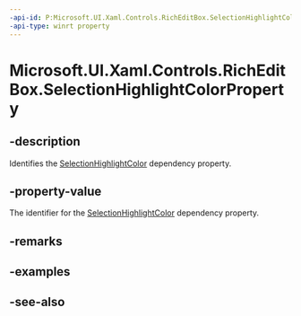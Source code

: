 ```yaml
---
-api-id: P:Microsoft.UI.Xaml.Controls.RichEditBox.SelectionHighlightColorProperty
-api-type: winrt property
---
```


<!-- Property syntax
public Windows.UI.Xaml.DependencyProperty SelectionHighlightColorProperty { get; }
-->

# Microsoft.UI.Xaml.Controls.RichEditBox.SelectionHighlightColorProperty

## -description
Identifies the [SelectionHighlightColor](richeditbox_selectionhighlightcolor.md) dependency property.

## -property-value
The identifier for the [SelectionHighlightColor](richeditbox_selectionhighlightcolor.md) dependency property.

## -remarks

## -examples

## -see-also
